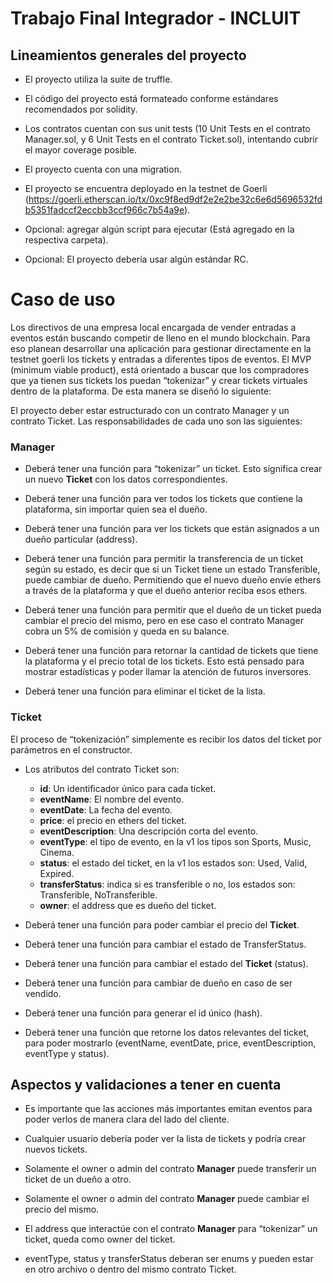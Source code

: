 # Trabajo Final Integrador - INCLUIT

## Lineamientos generales del proyecto


- El proyecto utiliza la suite de truffle.

- El código del proyecto está formateado conforme estándares recomendados por solidity.

- Los contratos cuentan con sus unit tests (10 Unit Tests en el contrato Manager.sol, y 6 Unit Tests en el contrato Ticket.sol), intentando cubrir el mayor coverage posible.

- El proyecto cuenta con una migration.

- El proyecto se encuentra deployado en la testnet de Goerli (https://goerli.etherscan.io/tx/0xc9f8ed9df2e2e2be32c6e6d5696532fdb5351fadccf2eccbb3ccf966c7b54a9e).

- Opcional: agregar algún script para ejecutar (Está agregado en la respectiva carpeta).

- Opcional: El proyecto debería usar algún estándar RC.

# Caso de uso

Los directivos de una empresa local encargada de vender entradas a eventos están buscando competir de lleno en el mundo blockchain. Para eso planean desarrollar una aplicación para gestionar directamente en la testnet goerli los tickets y entradas a diferentes tipos de eventos. 
El MVP (minimum viable product), está orientado a buscar que los compradores que ya tienen sus tickets los puedan “tokenizar” y crear tickets virtuales dentro de la plataforma. De esta manera se diseñó lo siguiente: 

El proyecto deber estar estructurado con un contrato Manager y un contrato Ticket. Las responsabilidades de cada uno son las siguientes: 

### Manager

- Deberá tener una función para “tokenizar” un ticket. Esto significa crear un nuevo **Ticket** con los datos correspondientes. 

- Deberá tener una función para ver todos los tickets que contiene la plataforma, sin importar quien sea el dueño.

- Deberá tener una función para ver los tickets que están asignados a un dueño particular (address).

- Deberá tener una función para permitir la transferencia de un ticket según su estado, es decir que si un Ticket tiene un estado Transferible, puede cambiar de dueño. Permitiendo que el nuevo dueño envíe ethers a través de la plataforma y que el dueño anterior reciba esos ethers. 

- Deberá tener una función para permitir que el dueño de un ticket pueda cambiar el precio del mismo, pero en ese caso el contrato Manager cobra un 5% de comisión y queda en su balance.

- Deberá tener una función para retornar la cantidad de tickets que tiene la plataforma y el precio total de los tickets. Esto está pensado para mostrar estadísticas y poder llamar la atención de futuros inversores.

- Deberá tener una función para eliminar el ticket de la lista. 


### Ticket

El proceso de “tokenización” simplemente es recibir los datos del ticket por parámetros en el constructor.

- Los atributos del contrato Ticket son:     
  - **id**: Un identificador único para cada ticket.
  - **eventName**: El nombre del evento.
  - **eventDate**: La fecha del evento.
  - **price**: el precio en ethers del ticket.
  - **eventDescription**: Una descripción corta del evento.
  - **eventType**: el tipo de evento, en la v1 los tipos son Sports, Music, Cinema.
  - **status**: el estado del ticket, en la v1 los estados son: Used, Valid, Expired.
  - **transferStatus**: indica si es transferible o no, los estados son: Transferible, NoTransferible.
  - **owner**: el address que es dueño del ticket.

- Deberá tener una función para poder cambiar el precio del **Ticket**.

- Deberá tener una función para cambiar el estado de TransferStatus.

- Deberá tener una función para cambiar el estado del **Ticket** (status).

- Deberá tener una función para cambiar de dueño en caso de ser vendido.

- Deberá tener una función para generar el id único (hash).

- Deberá tener una función que retorne los datos relevantes del ticket, para poder mostrarlo (eventName, eventDate, price, eventDescription, eventType y status).

## Aspectos y validaciones a tener en cuenta

- Es importante que las acciones más importantes emitan eventos para poder verlos de manera clara del lado del cliente.

- Cualquier usuario debería poder ver la lista de tickets y podría crear nuevos tickets.

- Solamente el owner o admin del contrato **Manager** puede transferir un ticket de un dueño a otro.

- Solamente el owner o admin del contrato **Manager** puede cambiar el precio del mismo. 

- El address que interactúe con el contrato **Manager** para “tokenizar” un ticket, queda como owner del ticket. 

- eventType, status y transferStatus deberan ser enums y pueden estar en otro archivo o dentro del mismo contrato Ticket.
